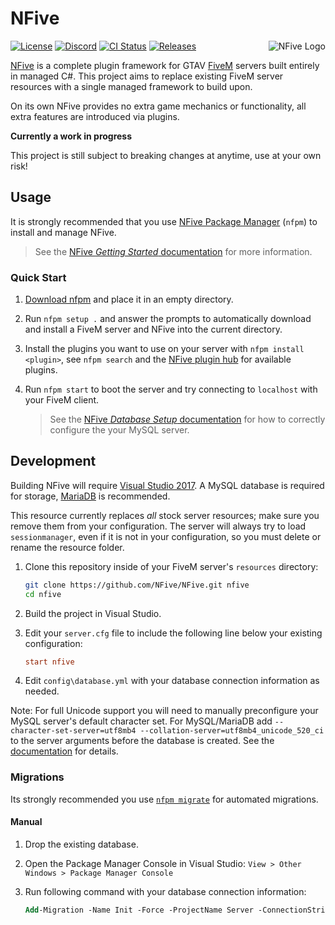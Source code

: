 # NFive

<img align="right" alt="NFive Logo" src="https://user-images.githubusercontent.com/43646/51492915-5558b200-1dab-11e9-9032-c79621407df7.png">

[![License](https://img.shields.io/github/license/NFive/NFive.svg)](LICENSE)
[![Discord](https://img.shields.io/discord/525451790876016651.svg)](https://discord.io/n5-htb)
[![CI Status](https://github.com/HTB-5M/NFive/actions/workflows/ci.yml/badge.svg)](https://github.com/HTB-5M/NFive/actions/workflows/ci.yml)
[![Releases](https://img.shields.io/github/release/NFive/NFive/all.svg)](https://github.com/HTB-5M/NFive/releases)

[NFive](https://nfive.io/) is a complete plugin framework for GTAV [FiveM](https://fivem.net/) servers built entirely in managed C#.
This project aims to replace existing FiveM server resources with a single managed framework to build upon.

On its own NFive provides no extra game mechanics or functionality, all extra features are introduced via plugins.

**Currently a work in progress**

This project is still subject to breaking changes at anytime, use at your own risk!

## Usage
It is strongly recommended that you use [NFive Package Manager](https://github.com/NFive/nfpm) (`nfpm`) to install and manage NFive.

> See the [NFive *Getting Started* documentation](https://nfive.io/docs/overview) for more information.

### Quick Start
1. [Download nfpm](https://dl.nfive.io/nfpm.exe) and place it in an empty directory.

2. Run `nfpm setup .` and answer the prompts to automatically download and install a FiveM server and NFive into the current directory.

3. Install the plugins you want to use on your server with `nfpm install <plugin>`, see `nfpm search` and the [NFive plugin hub](https://hub.nfive.io/) for available plugins.

4. Run `nfpm start` to boot the server and try connecting to `localhost` with your FiveM client.

    > See the [NFive *Database Setup* documentation](https://nfive.io/docs/database) for how to correctly configure the your MySQL server.

## Development
Building NFive will require [Visual Studio 2017](https://visualstudio.microsoft.com/). A MySQL database is required for storage, [MariaDB](https://mariadb.org/) is recommended.

This resource currently replaces *all* stock server resources; make sure you remove them from your configuration. The server will always try to load `sessionmanager`, even if it is not in your configuration, so you must delete or rename the resource folder.

1. Clone this repository inside of your FiveM server's `resources` directory:
    ```sh
    git clone https://github.com/NFive/NFive.git nfive
    cd nfive
    ```

2. Build the project in Visual Studio.

3. Edit your `server.cfg` file to include the following line below your existing configuration:
    ```cfg
    start nfive
    ```

4. Edit `config\database.yml` with your database connection information as needed.

Note: For full Unicode support you will need to manually preconfigure your MySQL server's default character set. For MySQL/MariaDB add `--character-set-server=utf8mb4 --collation-server=utf8mb4_unicode_520_ci` to the server arguments before the database is created. See the [documentation](https://nfive.io/docs/database) for details.

### Migrations
Its strongly recommended you use [`nfpm migrate`](https://nfive.io/docs/nfpm/command-reference) for automated migrations.

#### Manual
1. Drop the existing database.

2. Open the Package Manager Console in Visual Studio: `View > Other Windows > Package Manager Console`

3. Run following command with your database connection information:
    ```ps
    Add-Migration -Name Init -Force -ProjectName Server -ConnectionString "Host=db;Port=3306;Database=fivem;User Id=root;Password=password;CharSet=utf8mb4;SSL Mode=None" -ConnectionProviderName MySql.Data.MySqlClient
    ```
